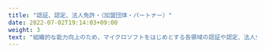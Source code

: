 ```yaml
---
title: "認証、認定、法人免許・（加盟団体・パートナー）"
date: 2022-07-02T19:14:03+09:00
weight: 3
text: "組織的な能力向上のため、マイクロソフトをはじめとする各領域の認証や認定、法人免許などを取得しています。"
---
```


